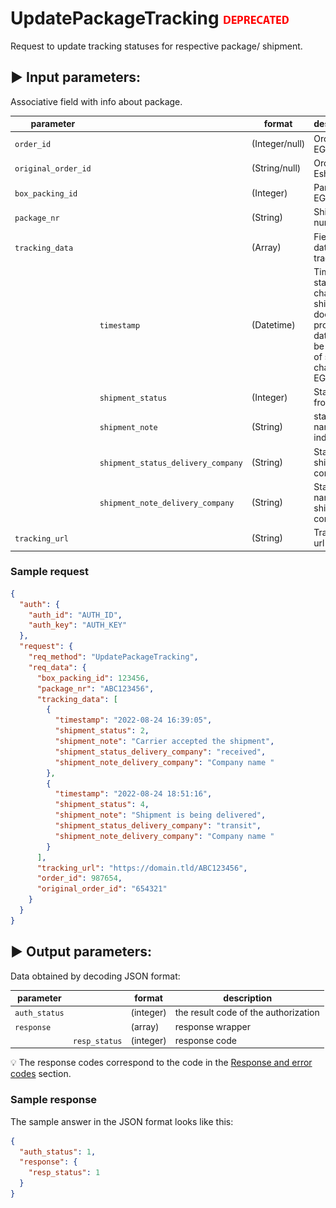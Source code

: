 # UpdatePackageTracking ![deprecated](../../assets/images/deprecated.png)

Request to update tracking statuses for respective package/ shipment.

## :arrow_forward: Input parameters:

Associative field with info about package.

| parameter           |                                    | format         | description                                                                                                 |
|---------------------|------------------------------------|----------------|-------------------------------------------------------------------------------------------------------------|
| `order_id`          |                                    | (Integer/null) | Order ID in EGON                                                                                            |
| `original_order_id` |                                    | (String/null)  | Order ID in Eshop                                                                                           |
| `box_packing_id`    |                                    | (Integer)      | Parcel ID in EGON                                                                                           |
| `package_nr`        |                                    | (String)       | Shipment number                                                                                             |
| `tracking_data`     |                                    | (Array)        | Field with data from tracking                                                                               |
|                     | `timestamp`                        | (Datetime)     | Time of status change (if shipper does not provide this data, it will be the time of status change in EGON) |
|                     | `shipment_status`                  | (Integer)      | Status ID from index                                                                                        |
|                     | `shipment_note`                    | (String)       | status name from index                                                                                      |
|                     | `shipment_status_delivery_company` | (String)       | Status ID of shipping company                                                                               |
|                     | `shipment_note_delivery_company`   | (String)       | Status name of shipping company                                                                             |
| `tracking_url`      |                                    | (String)       | Tracking url                                                                                                |

### Sample request

```json
{
  "auth": {
    "auth_id": "AUTH_ID",
    "auth_key": "AUTH_KEY"
  },
  "request": {
    "req_method": "UpdatePackageTracking",
    "req_data": {
      "box_packing_id": 123456,
      "package_nr": "ABC123456",
      "tracking_data": [
        {
          "timestamp": "2022-08-24 16:39:05",
          "shipment_status": 2,
          "shipment_note": "Carrier accepted the shipment",
          "shipment_status_delivery_company": "received",
          "shipment_note_delivery_company": "Company name "
        },
        {
          "timestamp": "2022-08-24 18:51:16",
          "shipment_status": 4,
          "shipment_note": "Shipment is being delivered",
          "shipment_status_delivery_company": "transit",
          "shipment_note_delivery_company": "Company name "
        }
      ],
      "tracking_url": "https://domain.tld/ABC123456",
      "order_id": 987654,
      "original_order_id": "654321"
    }
  }
}
```

## :arrow_forward: Output parameters:

Data obtained by decoding JSON format:

| parameter     |               | format    | description                          |
|---------------|---------------|-----------|--------------------------------------|
| `auth_status` |               | (integer) | the result code of the authorization |
| `response`    |               | (array)   | response wrapper                     |
|               | `resp_status` | (integer) | response code                        |

:bulb: The response codes correspond to the code in
the [Response and error codes](../../code-lists/response-codes.md#--resp_status-codes)
section.

### Sample response

The sample answer in the JSON format looks like this:

```json
{
  "auth_status": 1,
  "response": {
    "resp_status": 1
  }
}
```